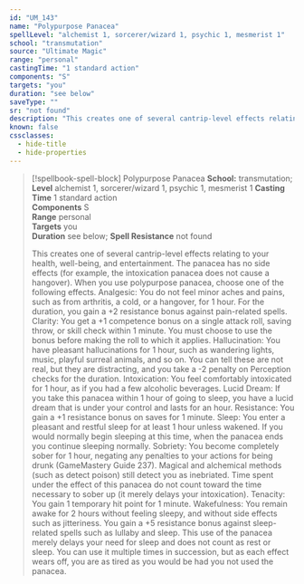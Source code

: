 ```yaml
---
id: "UM_143"
name: "Polypurpose Panacea"
spellLevel: "alchemist 1, sorcerer/wizard 1, psychic 1, mesmerist 1"
school: "transmutation"
source: "Ultimate Magic"
range: "personal"
castingTime: "1 standard action"
components: "S"
targets: "you"
duration: "see below"
saveType: ""
sr: "not found"
description: "This creates one of several cantrip-level effects relating to your health, well-being, and entertainment. The panacea has no side effects (for example, the intoxication panacea does not cause a hangover). When you use polypurpose panacea, choose one of the following effects.  Analgesic: You do not feel minor aches and pains, such as from arthritis, a cold, or a hangover, for 1 hour. For the duration, you gain a +2 resistance bonus against pain-related spells.  Clarity: You get a +1 competence bonus on a single attack roll, saving throw, or skill check within 1 minute. You must choose to use the bonus before making the roll to which it applies.  Hallucination: You have pleasant hallucinations for 1 hour, such as wandering lights, music, playful surreal animals, and so on. You can tell these are not real, but they are distracting, and you take a -2 penalty on Perception checks for the duration.  Intoxication: You feel comfortably intoxicated for 1 hour, as if you had a few alcoholic beverages.  Lucid Dream: If you take this panacea within 1 hour of going to sleep, you have a lucid dream that is under your control and lasts for an hour.  Resistance: You gain a +1 resistance bonus on saves for 1 minute.  Sleep: You enter a pleasant and restful sleep for at least 1 hour unless wakened. If you would normally begin sleeping at this time, when the panacea ends you continue sleeping normally.  Sobriety: You become completely sober for 1 hour, negating any penalties to your actions for being drunk (GameMastery Guide 237). Magical and alchemical methods (such as detect poison) still detect you as inebriated. Time spent under the effect of this panacea do not count toward the time necessary to sober up (it merely delays your intoxication).  Tenacity: You gain 1 temporary hit point for 1 minute.  Wakefulness: You remain awake for 2 hours without feeling sleepy, and without side effects such as jitteriness. You gain a +5 resistance bonus against sleep-related spells such as lullaby and sleep. This use of the panacea merely delays your need for sleep and does not count as rest or sleep. You can use it multiple times in succession, but as each effect wears off, you are as tired as you would be had you not used the panacea."
known: false
cssclasses:
  - hide-title
  - hide-properties
---
```


> [!spellbook-spell-block] Polypurpose Panacea
> **School:** transmutation; **Level** alchemist 1, sorcerer/wizard 1, psychic 1, mesmerist 1
> **Casting Time** 1 standard action  
> **Components** S  
> **Range** personal  
> **Targets** you  
> **Duration** see below; **Spell Resistance** not found
> 
> This creates one of several cantrip-level effects relating to your health, well-being, and entertainment. The panacea has no side effects (for example, the intoxication panacea does not cause a hangover). When you use polypurpose panacea, choose one of the following effects.  Analgesic: You do not feel minor aches and pains, such as from arthritis, a cold, or a hangover, for 1 hour. For the duration, you gain a +2 resistance bonus against pain-related spells.  Clarity: You get a +1 competence bonus on a single attack roll, saving throw, or skill check within 1 minute. You must choose to use the bonus before making the roll to which it applies.  Hallucination: You have pleasant hallucinations for 1 hour, such as wandering lights, music, playful surreal animals, and so on. You can tell these are not real, but they are distracting, and you take a -2 penalty on Perception checks for the duration.  Intoxication: You feel comfortably intoxicated for 1 hour, as if you had a few alcoholic beverages.  Lucid Dream: If you take this panacea within 1 hour of going to sleep, you have a lucid dream that is under your control and lasts for an hour.  Resistance: You gain a +1 resistance bonus on saves for 1 minute.  Sleep: You enter a pleasant and restful sleep for at least 1 hour unless wakened. If you would normally begin sleeping at this time, when the panacea ends you continue sleeping normally.  Sobriety: You become completely sober for 1 hour, negating any penalties to your actions for being drunk (GameMastery Guide 237). Magical and alchemical methods (such as detect poison) still detect you as inebriated. Time spent under the effect of this panacea do not count toward the time necessary to sober up (it merely delays your intoxication).  Tenacity: You gain 1 temporary hit point for 1 minute.  Wakefulness: You remain awake for 2 hours without feeling sleepy, and without side effects such as jitteriness. You gain a +5 resistance bonus against sleep-related spells such as lullaby and sleep. This use of the panacea merely delays your need for sleep and does not count as rest or sleep. You can use it multiple times in succession, but as each effect wears off, you are as tired as you would be had you not used the panacea.